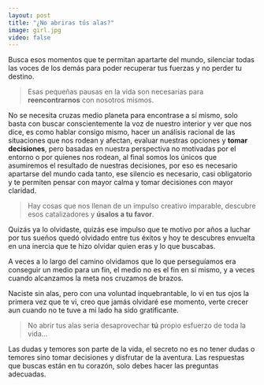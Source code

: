 ```yaml
---
layout: post
title: "¿No abriras tús alas?"
image: girl.jpg
video: false
---
```


Busca esos momentos que te permitan apartarte del mundo, silenciar todas las voces de los demás para poder recuperar tus fuerzas y no perder tu destino.

> Esas pequeñas pausas en la vida son necesarias para **reencontrarnos** con nosotros mismos.

No se necesita cruzas medio planeta para encontrase a sí mismo, solo basta con buscar conscientemente la voz de nuestro interior y ver que nos dice, es como hablar consigo mismo, hacer un análisis racional de las situaciones que nos rodean y afectan, evaluar nuestras opciones y **tomar decisiones**, pero basadas en nuestra perspectiva no motivadas por el entorno o por quienes nos rodean, al final somos los únicos que asumiremos el resultado de nuestras decisiones, por eso es necesario apartarse del mundo cada tanto, ese silencio es necesario, casi obligatorio y te permiten pensar con mayor calma y tomar decisiones con mayor claridad.

> Hay cosas que nos llenan de un impulso creativo imparable, descubre esos catalizadores y **úsalos a tu favor**.

Quizás ya lo olvidaste, quizás ese impulso que te motivo por años a luchar por tus sueños quedó olvidado entre tus éxitos y hoy te descubres envuelta en una inercia que te hizo olvidar quien eras y lo que buscabas.

A veces a lo largo del camino olvidamos que lo que perseguíamos era conseguir un medio para un fin, el medio no es el fin en sí mismo, y a veces cuando alcanzamos la meta nos cruzamos de brazos.

Naciste sin alas, pero con una voluntad inquebrantable, lo vi en tus ojos la primera vez que te vi, creo que jamás olvidaré ese momento, verte crecer aun cuando no te tuve a mi lado ha sido gratificante.

> No abrir tus alas seria desaprovechar **tú** propio esfuerzo de toda la vida... 

Las dudas y temores son parte de la vida, el secreto no es no tener dudas o temores sino tomar decisiones y disfrutar de la aventura. Las respuestas que buscas están en tu corazón, solo debes hacer las preguntas adecuadas.